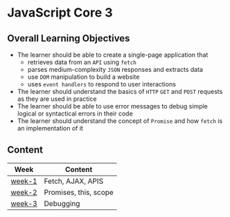 # JavaScript Core 3

## Overall Learning Objectives

- The learner should be able to create a single-page application that
  - retrieves data from an `API` using `fetch`
  - parses medium-complexity `JSON` responses and extracts data
  - use `DOM` manipulation to build a website
  - uses `event handlers` to respond to user interactions
- The learner should understand the basics of `HTTP` `GET` and `POST` requests as they are used in practice
- The learner should be able to use error messages to debug simple logical or syntactical errors in their code
- The learner should understand the concept of `Promise` and how `fetch` is an implementation of it

## Content

| Week                         | Content               |
| ---------------------------- | --------------------- |
| [week-1](./week-1/lesson.md) | Fetch, AJAX, APIS     |
| [week-2](./week-2/lesson.md) | Promises, this, scope |
| [week-3](./week-3/lesson.md) | Debugging             |

